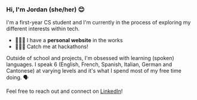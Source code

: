 ### Hi, I'm Jordan (she/her) 😊

I'm a first-year CS student and I'm currently in the process of exploring my different interests within tech.

- 👩🏻‍🎨 I have a **personal website** in the works
- 👩🏻‍💻 Catch me at hackathons!

Outside of school and projects, I'm obsessed with learning (spoken) languages. I speak 6 (English, French, Spanish, Italian, German and Cantonese) at varying levels and it's what I spend most of my free time doing. 🗣

Feel free to reach out and connect on [LinkedIn](https://linkedin.com/in/jordan-lipson)!


<!--
- 🌱 I’m currently learning 
- 💬 Ask me about 
-->

